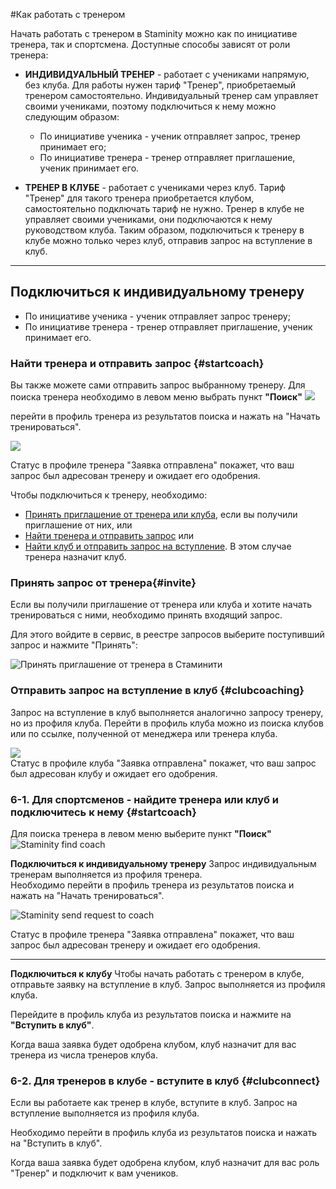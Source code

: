 #Как работать с тренером

Начать работать с тренером в Staminity можно как по инициативе тренера, так и спортсмена. 
Доступные способы зависят от роли тренера:

* **ИНДИВИДУАЛЬНЫЙ ТРЕНЕР** - работает с учениками напрямую, без клуба.  Для работы нужен тариф "Тренер", приобретаемый тренером самостоятельно. 
Индивидуальный тренер сам управляет своими учениками, поэтому подключиться к нему можно следующим образом:
  * По инициативе ученика - ученик отправляет запрос, тренер принимает его;
  * По инициативе тренера - тренер отправляет приглашение, ученик принимает его.


* **ТРЕНЕР В КЛУБЕ** - работает с учениками через клуб. Тариф "Тренер" для такого тренера приобретается клубом, самостоятельно подключать тариф не нужно. 
Тренер в клубе не управляет своими учениками, они подключаются к нему руководством клуба. 
Таким образом, подключиться к тренеру в клубе можно только через клуб, отправив запрос на вступление в клуб.

---
## Подключиться к индивидуальному тренеру
* По инициативе ученика - ученик отправляет запрос тренеру;
* По инициативе тренера - тренер отправляет приглашение, ученик принимает его.


### Найти тренера и отправить запрос {#startcoach}
Вы также можете сами отправить запрос выбранному тренеру. 
Для поиска тренера необходимо в левом меню выбрать пункт **"Поиск"** 
![](http://content.staminity.com/assets/images/settings/Find-coach.png)

перейти в профиль тренера из результатов поиска и нажать на "Начать тренироваться".

![](http://content.staminity.com/assets/images/StartCoaching_4.gif)

Статус в профиле тренера "Заявка отправлена" покажет, что ваш запрос был адресован тренеру и ожидает его одобрения.





Чтобы подключиться к тренеру, необходимо:
* [Принять приглашение от тренера или клуба](#invite), если вы получили приглашение от них, или
* [Найти тренера и отправить запрос](#startcoach) или
* [Найти клуб и отправить запрос на вступление](#clubcoaching). В этом случае тренера назначит клуб.

### Принять запрос от тренера{#invite}

Если вы получили приглашение от тренера или клуба и хотите начать тренироваться с ними, необходимо принять входящий запрос.

Для этого войдите в сервис, в реестре запросов выберите поступивший запрос и нажмите "Принять":
 
![Принять приглашение от тренера в Стаминити](http://content.staminity.com/assets/images/requests/accept_inviteFromCoach.gif)




### Отправить запрос на вступление в клуб {#clubcoaching}

Запрос на вступление в клуб выполняется аналогично запросу тренеру, но из профиля клуба. 
Перейти в профиль клуба можно из поиска клубов или по ссылке, полученной от менеджера или тренера клуба.

![](http://content.staminity.com/assets/images/StartClubCoaching.gif)  
Статус в профиле клуба "Заявка отправлена" покажет, что ваш запрос был адресован клубу и ожидает его одобрения.





### 6-1. Для спортсменов - найдите тренера или клуб и подключитесь к нему {#startcoach}

Для поиска тренера в левом меню выберите пункт **"Поиск"**  
![Staminity find coach](http://content.staminity.com/assets/images/_new/search/find-coach.png)

**Подключиться к индивидуальному тренеру**
Запрос индивидуальным тренерам выполняется из профиля тренера.  
Необходимо перейти в профиль тренера из результатов поиска и нажать на "Начать тренироваться".

![Staminity send request to coach](http://content.staminity.com/assets/images/StartCoaching_4.gif)

Статус в профиле тренера "Заявка отправлена" покажет, что ваш запрос был адресован тренеру и ожидает его одобрения.

---

**Подключиться к клубу**
Чтобы начать работать с тренером в клубе, отправьте заявку на вступление в клуб. Запрос выполняется из профиля клуба.  

Перейдите в профиль клуба из результатов поиска и нажмите на **"Вступить в клуб"**.

Когда ваша заявка будет одобрена клубом, клуб назначит для вас тренера из числа тренеров клуба.

### 6-2. Для тренеров в клубе - вступите в клуб {#clubconnect}

Если вы работаете как тренер в клубе, вступите в клуб. Запрос на вступление выполняется из профиля клуба.  

Необходимо перейти в профиль клуба из результатов поиска и нажать на "Вступить в клуб".

Когда ваша заявка будет одобрена клубом, клуб назначит для вас роль "Тренер" и подключит к вам учеников. 

